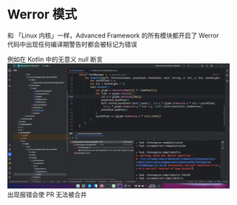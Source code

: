 # Werror 模式
和 「Linux 内核」一样，Advanced Framework 的所有模块都开启了 Werror<br/>
代码中出现任何编译期警告时都会被标记为错误<br/>

例如在 Kotlin 中的无意义 null 断言
![meaningless_null_assertion](./Werror_mode_1.png)
出现报错会使 PR 无法被合并